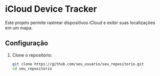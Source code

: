 # iCloud Device Tracker

Este projeto permite rastrear dispositivos iCloud e exibir suas localizações em um mapa.

## Configuração

1. Clone o repositório:

   ```bash
   git clone https://github.com/seu_usuario/seu_repositorio.git
   cd seu_repositorio
